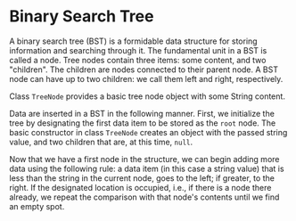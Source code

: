 # Binary Search Tree

A binary search tree (BST) is a formidable data structure for storing information and searching through it. The fundamental unit in a BST is called a node. Tree nodes contain three items: some content, and two "children". The children are nodes connected to their parent node. A BST node can have up to two children: we call them left and right, respectively.

Class `TreeNode` provides a basic tree node object with some String content.

Data are inserted in a BST in the following manner. First, we initialize the tree by designating the first data item to be stored as the `root` node. The basic constructor in class `TreeNode` creates an object with the passed string value, and two children that are, at this time, `null`.

Now that we have a first node in the structure, we can begin adding more data using the following rule: a data item (in this case a string value) that is less than the string in the current node, goes to the left; if greater, to the right. If the designated location is occupied, i.e., if there is a node there already, we repeat the comparison with that node's contents until we find an empty spot.
